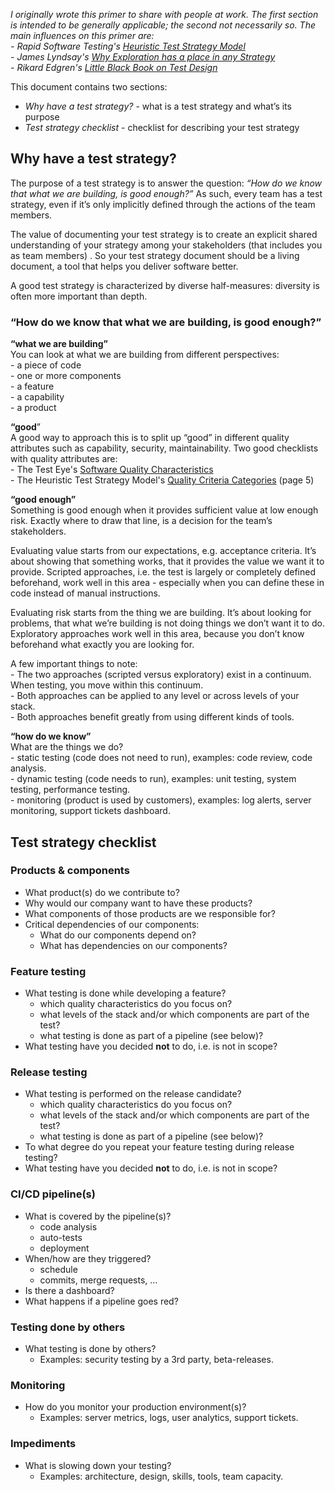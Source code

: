<html><body><p class="has-small-font-size"><em>I originally wrote this primer to share with people at work. The first section is intended to be generally applicable; the second not necessarily so. The main influences on this primer are:<br>- Rapid Software Testing's </em><a href="https://www.satisfice.com/tools/htsm.pdf"><em>Heuristic Test Strategy Model</em></a><em><br>- James Lyndsay's </em><a href="http://www.workroom-productions.com/papers/Exploration%20and%20Strategy.pdf"><em>Why Exploration has a place in any Strategy</em></a><em><br>- Rikard Edgren's </em><a href="http://www.thetesteye.com/papers/TheLittleBlackBookOnTestDesign.pdf"><em>Little Black Book on Test Design</em></a></p>
<!-- /wp:paragraph -->

<!-- wp:paragraph -->
<p>This document contains two sections:</p>
<!-- /wp:paragraph -->

<!-- wp:list -->
<ul><li><em>Why have a test strategy?</em> - what is a test strategy and what’s its purpose</li><li><em>Test strategy checklist</em> - checklist for describing your test strategy</li></ul>
<!-- /wp:list -->

<!-- wp:heading -->
<h2>Why have a test strategy?</h2>
<!-- /wp:heading -->

<!-- wp:paragraph -->
<p>The purpose of a test strategy is to answer the question: <em>“How do we know that what we are building, is good enough?”</em> As such, every team has a test strategy, even if it’s only implicitly defined through the actions of the team members.</p>
<!-- /wp:paragraph -->

<!-- wp:paragraph -->
<p>The value of documenting your test strategy is to create an explicit shared understanding of your strategy among your stakeholders (that includes you as team members) . So your test strategy document should be a living document, a tool that helps you deliver software better.</p>
<!-- /wp:paragraph -->

<!-- wp:paragraph -->
<p>A good test strategy is characterized by diverse half-measures: diversity is often more important than depth.</p>
<!-- /wp:paragraph -->

<!-- wp:heading {"level":3} -->
<h3>“How do we know that what we are building, is good enough?”</h3>
<!-- /wp:heading -->

<!-- wp:paragraph -->
<p><strong>“what we are building”</strong><br>You can look at what we are building from different perspectives:<br>- a piece of code<br>- one or more components<br>- a feature<br>- a capability<br>- a product</p>
<!-- /wp:paragraph -->

<!-- wp:paragraph -->
<p><strong>“good</strong>”<br>A good way to approach this is to split up “good” in different quality attributes such as capability, security, maintainability. Two good checklists with quality attributes are:<br>- The Test Eye's <a href="http://thetesteye.com/posters/TheTestEye_SoftwareQualityCharacteristics.pdf">Software Quality Characteristics</a><br>- The Heuristic Test Strategy Model's <a href="https://www.satisfice.com/tools/htsm.pdf">Quality Criteria Categories</a> (page 5)<a rel="noreferrer noopener" target="_blank" href="https://www.satisfice.com/tools/htsm.pdf"></a></p>
<!-- /wp:paragraph -->

<!-- wp:paragraph -->
<p><strong>“good enough”</strong><br>Something is good enough when it provides sufficient value at low enough risk. Exactly where to draw that line, is a decision for the team’s stakeholders.</p>
<!-- /wp:paragraph -->

<!-- wp:paragraph -->
<p>Evaluating value starts from our expectations, e.g. acceptance criteria. It’s about showing that something works, that it provides the value we want it to provide. Scripted approaches, i.e. the test is largely or completely defined beforehand, work well in this area - especially when you can define these in code instead of manual instructions.</p>
<!-- /wp:paragraph -->

<!-- wp:paragraph -->
<p>Evaluating risk starts from the thing we are building. It’s about looking for problems, that what we’re building is not doing things we don’t want it to do. Exploratory approaches work well in this area, because you don’t know beforehand what exactly you are looking for.<br></p>
<!-- /wp:paragraph -->

<!-- wp:paragraph -->
<p>A few important things to note:<br>- The two approaches (scripted versus exploratory) exist in a continuum. When testing, you move within this continuum.<br>- Both approaches can be applied to any level or across levels of your stack.<br>- Both approaches benefit greatly from using different kinds of tools.<br></p>
<!-- /wp:paragraph -->

<!-- wp:paragraph -->
<p><strong>“how do we know”</strong><br>What are the things we do?<br>- static testing (code does not need to run), examples: code review, code analysis.<br>- dynamic testing (code needs to run), examples: unit testing, system testing, performance testing.<br>- monitoring (product is used by customers), examples: log alerts, server monitoring, support tickets dashboard.</p>
<!-- /wp:paragraph -->

<!-- wp:heading -->
<h2>Test strategy checklist</h2>
<!-- /wp:heading -->

<!-- wp:heading {"level":3} -->
<h3>Products &amp; components</h3>
<!-- /wp:heading -->

<!-- wp:list -->
<ul><li>What product(s) do we contribute to?</li><li>Why would our company want to have these products?</li><li>What components of those products are we responsible for?</li><li>Critical dependencies of our components:<ul><li>What do our components depend on?</li><li>What has dependencies on our components?</li></ul></li></ul>
<!-- /wp:list -->

<!-- wp:heading {"level":3} -->
<h3>Feature testing</h3>
<!-- /wp:heading -->

<!-- wp:list -->
<ul><li>What testing is done while developing a feature?<ul><li>which quality characteristics do you focus on?</li><li>what levels of the stack and/or which components are part of the test?</li><li>what testing is done as part of a pipeline (see below)?</li></ul></li><li>What testing have you decided <strong>not</strong> to do, i.e. is not in scope?</li></ul>
<!-- /wp:list -->

<!-- wp:heading {"level":3} -->
<h3>Release testing</h3>
<!-- /wp:heading -->

<!-- wp:list -->
<ul><li>What testing is performed on the release candidate?<ul><li>which quality characteristics do you focus on?</li><li>what levels of the stack and/or which components are part of the test?</li><li>what testing is done as part of a pipeline (see below)?</li></ul></li><li>To what degree do you repeat your feature testing during release testing?</li><li>What testing have you decided <strong>not</strong> to do, i.e. is not in scope?</li></ul>
<!-- /wp:list -->

<!-- wp:heading {"level":3} -->
<h3>CI/CD pipeline(s)</h3>
<!-- /wp:heading -->

<!-- wp:list -->
<ul><li>What is covered by the pipeline(s)?<ul><li>code analysis</li><li>auto-tests</li><li>deployment</li></ul></li><li>When/how are they triggered?<ul><li>schedule</li><li>commits, merge requests, …</li></ul></li><li>Is there a dashboard?</li><li>What happens if a pipeline goes red?</li></ul>
<!-- /wp:list -->

<!-- wp:heading {"level":3} -->
<h3>Testing done by others</h3>
<!-- /wp:heading -->

<!-- wp:list -->
<ul><li>What testing is done by others?<ul><li>Examples: security testing by a 3rd party, beta-releases.</li></ul></li></ul>
<!-- /wp:list -->

<!-- wp:heading {"level":3} -->
<h3>Monitoring</h3>
<!-- /wp:heading -->

<!-- wp:list -->
<ul><li>How do you monitor your production environment(s)?<ul><li>Examples: server metrics, logs, user analytics, support tickets.</li></ul></li></ul>
<!-- /wp:list -->

<!-- wp:heading {"level":3} -->
<h3>Impediments</h3>
<!-- /wp:heading -->

<!-- wp:list -->
<ul><li>What is slowing down your testing?<ul><li>Examples: architecture, design, skills, tools, team capacity.</li></ul></li></ul>
<!-- /wp:list --></body></html>